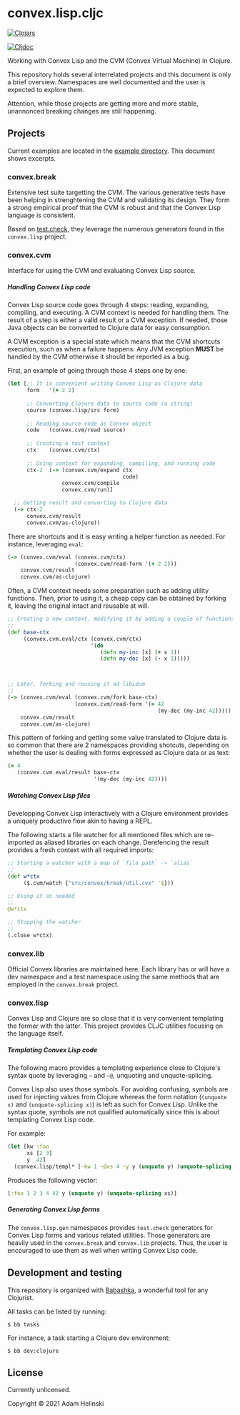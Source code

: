 # convex.lisp.cljc

[![Clojars](https://img.shields.io/clojars/v/helins/convex.lisp.cljc.svg)](https://clojars.org/helins/convex.lisp.cljc)

[![Cljdoc](https://cljdoc.org/badge/helins/convex.lisp.cljc)](https://cljdoc.org/d/helins/convex.lisp.cljc)

Working with Convex Lisp and the CVM (Convex Virtual Machine) in Clojure.

This repository holds several interrelated projects and this document is only a brief overview. Namespaces are well documented and the user is
expected to explore them.

Attention, while those projects are getting more and more stable, unannonced breaking changes are still happening.


## Projects

Current examples are located in the [example directory](../main/src/example/convex/example). This document shows excerpts.

### convex.break

Extensive test suite targetting the CVM. The various generative tests have been helping in strenghtening the CVM and validating its design. They form a strong empirical proof
that the CVM is robust and that the Convex Lisp language is consistent.

Based on [test.check](https://github.com/clojure/test.check), they leverage the numerous generators found in the `convex.lisp` project.


### convex.cvm

Interface for using the CVM and evaluating Convex Lisp source.


##### Handling Convex Lisp code

Convex Lisp source code goes through 4 steps: reading, expanding, compiling, and executing. A CVM context is needed for handling them. The result of a step is either a valid result or a CVM exception. If needed, those Java objects can be converted to Clojure data for easy consumption.

A CVM exception is a special state which means that the CVM shortcuts execution, such as when a failure happens. Any JVM exception **MUST** be handled by the CVM otherwise
it should be reported as a bug.

First, an example of going through those 4 steps one by one:

```clojure
(let [;; It is convenient writing Convex Lisp as Clojure data
      form   '(+ 2 2)
      
      ;; Converting Clojure data to source code (a string)
      source (convex.lisp/src form)
      
      ;; Reading source code as Convex object
      code   (convex.cvm/read source)
      
      ;; Creating a test context
      ctx    (convex.cvm/ctx)
      
      ;; Using context for expanding, compiling, and running code
      ctx-2  (-> (convex.cvm/expand ctx
                                    code)
                 convex.cvm/compile
                 convex.cvm/run)]

  ;; Getting result and converting to Clojure data
  (-> ctx-2
      convex.cvm/result
      convex.cvm/as-clojure))
```

There are shortcuts and it is easy writing a helper function as needed. For instance, leveraging `eval`:

```clojure
(-> (convex.cvm/eval (convex.cvm/ctx)
                     (convex.cvm/read-form '(+ 2 2)))
    convex.cvm/result
    convex.cvm/as-clojure)
```

Often, a CVM context needs some preparation such as adding utility functions. Then, prior to using it, a cheap copy can be obtained by forking it, leaving the original
intact and reusable at will.

```clojure
;; Creating a new context, modifying it by adding a couple of functions in the environment
;;
(def base-ctx
     (convex.cvm.eval/ctx (convex.cvm/ctx)
                          '(do
                             (defn my-inc [x] (+ x 1))
                             (defn my-dec [x] (- x 1)))))



;; Later, forking and reusing it ad libidum
;;
(-> (convex.cvm/eval (convex.cvm/fork base-ctx)
                     (convex.cvm/read-form '(= 42
                                               (my-dec (my-inc 42)))))
    convex.cvm/result
    convex.cvm/as-clojure)
```

This pattern of forking and getting some value translated to Clojure data is so common that there are 2 namespaces providing shotcuts, depending on whether the user
is dealing with forms expressed as Clojure data or as text:

```clojure
(= 4
   (convex.cvm.eval/result base-ctx
                           '(my-dec (my-inc 42))))
```


##### Watching Convex Lisp files

Developping Convex Lisp interactively with a Clojure environment provides a uniquely productive flow akin to having a REPL.

The following starts a file watcher for all mentioned files which are re-imported as aliased libraries on each change. Derefencing the result provides a fresh context with
all required imports:

```clojure
;; Starting a watcher with a map of `file path` -> `alias`
;;
(def w*ctx
     ($.cvm/watch {"src/convex/break/util.cvx" '$}))

;; Using it as needed
;;
@w*ctx

;; Stopping the watcher
;;
(.close w*ctx)
```


### convex.lib

Official Convex libraries are maintained here. Each library has or will have a dev namespace and a test namespace using the same methods that are employed in the
`convex.break` project.


### convex.lisp

Convex Lisp and Clojure are so close that it is very convenient templating the former with the latter. This project provides CLJC utilities focusing on the language itself.


##### Templating Convex Lisp code

The following macro provides a templating experience close to Clojure's syntax quote by leveraging `~` and `~@`, unquoting and unquote-splicing.

Convex Lisp also uses those symbols. For avoiding confusing, symbols are used for injecting values from Clojure whereas the form notation (`(unquote x)` and `(unquote-splicing x)`) is left as such for Convex Lisp. Unlike the syntax quote, symbols are not qualified automatically since this is about templating Convex Lisp code.

For example:

```clojure
(let [kw :foo
      xs [2 3]
      y  42]
  (convex.lisp/templ* [~kw 1 ~@xs 4 ~y y (unquote y) (unquote-splicing xs)]))
```

Produces the following vector:

```clojure
[:foo 1 2 3 4 42 y (unquote y) (unquote-splicing xs)]
```


##### Generating Convex Lisp forms

The `convex.lisp.gen` namespaces provides `test.check` generators for Convex Lisp forms and various related utilities. Those generators are heavily used in the `convex.break` and
`convex.lib` projects. Thus, the user is encouraged to use them as well when writing Convex Lisp code.



## Development and testing <a name="develop">

This repository is organized with [Babashka](https://github.com/babashka/babashka), a wonderful tool for any Clojurist.

All tasks can be listed by running:

```shell
$ bb tasks
```

For instance, a task starting a Clojure dev environment:

```shell
$ bb dev:clojure
```


## License

Currently unlicensed.

Copyright © 2021 Adam Helinski
